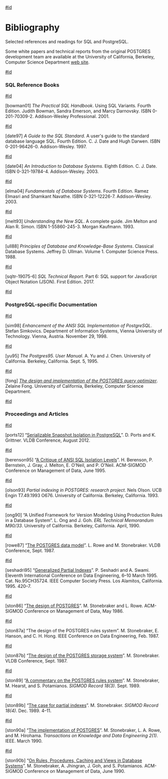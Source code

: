 [#id](#BIBLIO)

# Bibliography

Selected references and readings for SQL and PostgreSQL.

Some white papers and technical reports from the original POSTGRES development team are available at the University of California, Berkeley, Computer Science Department [web site](https://dsf.berkeley.edu/papers/).

[#id](#id-1.12.4)

### SQL Reference Books

[#id](#BOWMAN01)

\[bowman01] *The Practical SQL Handbook*. Using SQL Variants. Fourth Edition. Judith Bowman, Sandra Emerson, and Marcy Darnovsky. ISBN 0-201-70309-2. Addison-Wesley Professional. 2001.

[#id](#DATE97)

\[date97] *A Guide to the SQL Standard*. A user's guide to the standard database language SQL. Fourth Edition. C. J. Date and Hugh Darwen. ISBN 0-201-96426-0. Addison-Wesley. 1997.

[#id](#DATE04)

\[date04] *An Introduction to Database Systems*. Eighth Edition. C. J. Date. ISBN 0-321-19784-4. Addison-Wesley. 2003.

[#id](#ELMA04)

\[elma04] *Fundamentals of Database Systems*. Fourth Edition. Ramez Elmasri and Shamkant Navathe. ISBN 0-321-12226-7. Addison-Wesley. 2003.

[#id](#MELT93)

\[melt93] *Understanding the New SQL*. A complete guide. Jim Melton and Alan R. Simon. ISBN 1-55860-245-3. Morgan Kaufmann. 1993.

[#id](#ULL88)

\[ull88] *Principles of Database and Knowledge-Base Systems*. Classical Database Systems. Jeffrey D. Ullman. Volume 1. Computer Science Press. 1988.

[#id](#SQLTR-19075-6)

\[sqltr-19075-6] *SQL Technical Report*. Part 6: SQL support for JavaScript Object Notation (JSON). First Edition. 2017.

[#id](#id-1.12.5)

### PostgreSQL-specific Documentation

[#id](#SIM98)

\[sim98] *Enhancement of the ANSI SQL Implementation of PostgreSQL*. Stefan Simkovics. Department of Information Systems, Vienna University of Technology. Vienna, Austria. November 29, 1998.

[#id](#YU95)

\[yu95] *The Postgres95. User Manual*. A. Yu and J. Chen. University of California. Berkeley, California. Sept. 5, 1995.

[#id](#FONG)

\[fong] *[The design and implementation of the POSTGRES query optimizer](https://dsf.berkeley.edu/papers/UCB-MS-zfong.pdf)*. Zelaine Fong. University of California, Berkeley, Computer Science Department.

[#id](#id-1.12.6)

### Proceedings and Articles

[#id](#PORTS12)

\[ports12] “[Serializable Snapshot Isolation in PostgreSQL](https://arxiv.org/pdf/1208.4179)”. D. Ports and K. Grittner. VLDB Conference, August 2012.

[#id](#BERENSON95)

\[berenson95] “[A Critique of ANSI SQL Isolation Levels](https://www.microsoft.com/en-us/research/wp-content/uploads/2016/02/tr-95-51.pdf)”. H. Berenson, P. Bernstein, J. Gray, J. Melton, E. O'Neil, and P. O'Neil. ACM-SIGMOD Conference on Management of Data, June 1995.

[#id](#OLSON93)

\[olson93] *Partial indexing in POSTGRES: research project*. Nels Olson. UCB Engin T7.49.1993 O676. University of California. Berkeley, California. 1993.

[#id](#ONG90)

\[ong90] “A Unified Framework for Version Modeling Using Production Rules in a Database System”. L. Ong and J. Goh. *ERL Technical Memorandum M90/33*. University of California. Berkeley, California. April, 1990.

[#id](#ROWE87)

\[rowe87] “[The POSTGRES data model](https://dsf.berkeley.edu/papers/ERL-M87-13.pdf)”. L. Rowe and M. Stonebraker. VLDB Conference, Sept. 1987.

[#id](#SESHADRI95)

\[seshadri95] “[Generalized Partial Indexes](https://citeseer.ist.psu.edu/viewdoc/summary?doi=10.1.1.40.5740)”. P. Seshadri and A. Swami. Eleventh International Conference on Data Engineering, 6–10 March 1995. Cat. No.95CH35724. IEEE Computer Society Press. Los Alamitos, California. 1995. 420–7.

[#id](#STON86)

\[ston86] “[The design of POSTGRES](https://dsf.berkeley.edu/papers/ERL-M85-95.pdf)”. M. Stonebraker and L. Rowe. ACM-SIGMOD Conference on Management of Data, May 1986.

[#id](#STON87A)

\[ston87a] “The design of the POSTGRES rules system”. M. Stonebraker, E. Hanson, and C. H. Hong. IEEE Conference on Data Engineering, Feb. 1987.

[#id](#STON87B)

\[ston87b] “[The design of the POSTGRES storage system](https://dsf.berkeley.edu/papers/ERL-M87-06.pdf)”. M. Stonebraker. VLDB Conference, Sept. 1987.

[#id](#STON89)

\[ston89] “[A commentary on the POSTGRES rules system](https://dsf.berkeley.edu/papers/ERL-M89-82.pdf)”. M. Stonebraker, M. Hearst, and S. Potamianos. *SIGMOD Record 18(3)*. Sept. 1989.

[#id](#STON89B)

\[ston89b] “[The case for partial indexes](https://dsf.berkeley.edu/papers/ERL-M89-17.pdf)”. M. Stonebraker. *SIGMOD Record 18(4)*. Dec. 1989. 4–11.

[#id](#STON90A)

\[ston90a] “[The implementation of POSTGRES](https://dsf.berkeley.edu/papers/ERL-M90-34.pdf)”. M. Stonebraker, L. A. Rowe, and M. Hirohama. *Transactions on Knowledge and Data Engineering 2(1)*. IEEE. March 1990.

[#id](#STON90B)

\[ston90b] “[On Rules, Procedures, Caching and Views in Database Systems](https://dsf.berkeley.edu/papers/ERL-M90-36.pdf)”. M. Stonebraker, A. Jhingran, J. Goh, and S. Potamianos. ACM-SIGMOD Conference on Management of Data, June 1990.